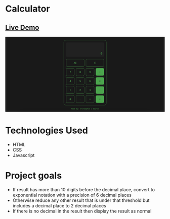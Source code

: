
# Calculator 

## [Live Demo](https://erinsophie.github.io/calculator/)

![Calculator](images/calculator.png)

# Technologies Used 

- HTML
- CSS
- Javascript

# Project goals

- If result has more than 10 digits before the decimal place, convert to exponential notation with a precision of 6 decimal places
- Otherwise reduce any other result that is under that threshold but includes a decimal place to 2 decimal places 
- If there is no decimal in the result then display the result as normal
